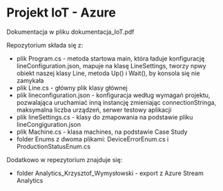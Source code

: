 # Projekt IoT - Azure

Dokumentacja w pliku dokumentacja_IoT.pdf

Repozytorium składa się z:
- plik Program.cs - metoda startowa main, która ładuje konfigurację lineConfiguration.json, mapuje na klasę LineSettings, tworzy npwy obiekt naszej klasy Line, metoda Up() i Wait(), by konsola się nie zamykała
- plik Line.cs - główny plik klasy głównej
- plik lineconfiguration.json - konfiguracja według wymagań projektu, pozwalająca uruchamiać inną instancję zmieniając connectionStringa, maksymalna liczba urządzeń, serwer testowy aplikacji
- plik lineSettings.cs - klasy do zmapowania na podstawie pliku lineCongiguration.json
- plik Machine.cs - klasa machines, na podstawie Case Study
- folder Enums z dwoma plikami: DeviceErrorEnum.cs i ProductionStatusEnum.cs 

Dodatkowo w repezytorium znajduje się:
- folder Analytics_Krzysztof_Wymysłowski - export z Azure Stream Analytics 
